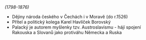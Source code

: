 *(1798-1876)*
- Dějiny národa českého v Čechách i v Moravě (do r.1526)
- Přítel a politický kolega Karel Havlíček Borovský
- Palacký je autorem myšlenky tzv. Austroslavismu - hájí spojení Rakouska a Slovanů jako protiváhu Německa a Ruska